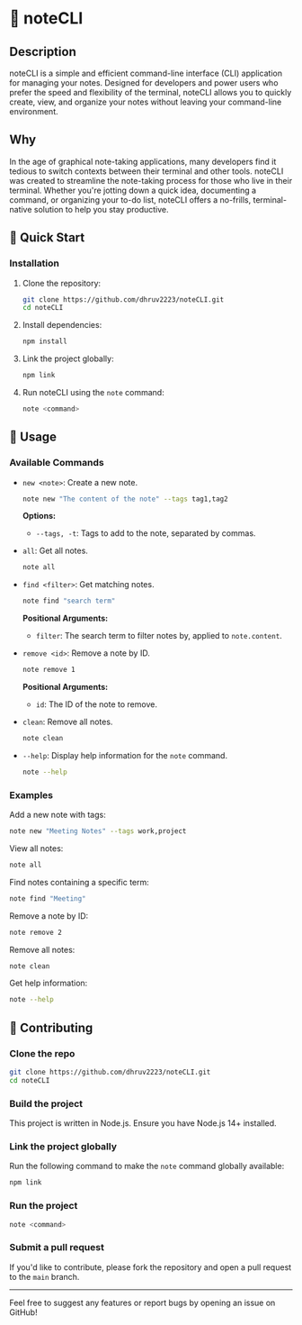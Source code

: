 # 📝 noteCLI

## Description

noteCLI is a simple and efficient command-line interface (CLI) application for managing your notes. Designed for developers and power users who prefer the speed and flexibility of the terminal, noteCLI allows you to quickly create, view, and organize your notes without leaving your command-line environment.

## Why

In the age of graphical note-taking applications, many developers find it tedious to switch contexts between their terminal and other tools. noteCLI was created to streamline the note-taking process for those who live in their terminal. Whether you're jotting down a quick idea, documenting a command, or organizing your to-do list, noteCLI offers a no-frills, terminal-native solution to help you stay productive.

## 🚀 Quick Start

### Installation

1. Clone the repository:
   ```bash
   git clone https://github.com/dhruv2223/noteCLI.git
   cd noteCLI
   ```
2. Install dependencies:
   ```bash
   npm install
   ```
3. Link the project globally:
   ```bash
   npm link
   ```
4. Run noteCLI using the `note` command:
   ```bash
   note <command>
   ```

## 📖 Usage

### Available Commands

- `new <note>`: Create a new note.

  ```bash
  note new "The content of the note" --tags tag1,tag2
  ```

  **Options:**

  - `--tags, -t`: Tags to add to the note, separated by commas.

- `all`: Get all notes.

  ```bash
  note all
  ```

- `find <filter>`: Get matching notes.

  ```bash
  note find "search term"
  ```

  **Positional Arguments:**

  - `filter`: The search term to filter notes by, applied to `note.content`.

- `remove <id>`: Remove a note by ID.

  ```bash
  note remove 1
  ```

  **Positional Arguments:**

  - `id`: The ID of the note to remove.

- `clean`: Remove all notes.

  ```bash
  note clean
  ```

- `--help`: Display help information for the `note` command.

  ```bash
  note --help
  ```

### Examples

Add a new note with tags:

```bash
note new "Meeting Notes" --tags work,project
```

View all notes:

```bash
note all
```

Find notes containing a specific term:

```bash
note find "Meeting"
```

Remove a note by ID:

```bash
note remove 2
```

Remove all notes:

```bash
note clean
```

Get help information:

```bash
note --help
```

## 🤝 Contributing

### Clone the repo

```bash
git clone https://github.com/dhruv2223/noteCLI.git
cd noteCLI
```

### Build the project

This project is written in Node.js. Ensure you have Node.js 14+ installed.

### Link the project globally

Run the following command to make the `note` command globally available:

```bash
npm link
```

### Run the project

```bash
note <command>
```

### Submit a pull request

If you'd like to contribute, please fork the repository and open a pull request to the `main` branch.

---

Feel free to suggest any features or report bugs by opening an issue on GitHub!
